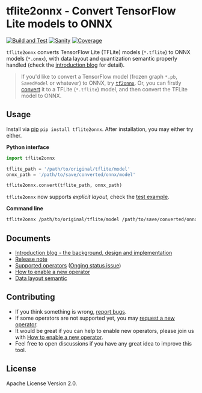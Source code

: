 tflite2onnx - Convert TensorFlow Lite models to ONNX
====================================================

[![Build and Test](https://github.com/jackwish/tflite2onnx/workflows/Build%20and%20Test/badge.svg)](https://github.com/jackwish/tflite2onnx/actions?query=workflow%3A%22Build+and+Test%22)
[![Sanity](https://github.com/jackwish/tflite2onnx/workflows/Sanity/badge.svg)](https://github.com/jackwish/tflite2onnx/actions?query=workflow%3ASanity)
[![Coverage](https://codecov.io/gh/jackwish/tflite2onnx/branch/master/graph/badge.svg)](https://codecov.io/gh/jackwish/tflite2onnx)

`tflite2onnx` converts TensorFlow Lite (TFLite) models (`*.tflite`) to ONNX models (`*.onnx`),
with data layout and quantization semantic properly handled (check the [introduction blog][intro] for detail).

> If you'd like to convert a TensorFlow model (frozen graph `*.pb`, `SavedModel`
or whatever) to ONNX, try [`tf2onnx`](https://github.com/onnx/tensorflow-onnx).
Or, you can firstly [convert][tf2tflite] it to a TFLite (`*.tflite`) model,
and then convert the TFLite model to ONNX.


## Usage

Install via [pip][pypi] `pip install tflite2onnx`.
After installation, you may either try either.

**Python interface**

```py
import tflite2onnx

tflite_path = '/path/to/original/tflite/model'
onnx_path = '/path/to/save/converted/onnx/model'

tflite2onnx.convert(tflite_path, onnx_path)
```

`tflite2onnx` now supports *explicit layout*, check the
[test example](https://github.com/jackwish/tflite2onnx/blob/master/tests/test_explicit_layout.py).

**Command line**

```sh
tflite2onnx /path/to/original/tflite/model /path/to/save/converted/onnx/model
```

## Documents

* [Introduction blog - the background, design and implementation][intro]
* [Release note](docs/release-notes.md)
* [Supported operators](docs/operator-support-status.md) ([Onging status issue](https://github.com/jackwish/tflite2onnx/issues/11))
* [How to enable a new operator](docs/how-to-enable-new-operator.md)
* [Data layout semantic](docs/data-layout-semantic.md)


## Contributing

* If you think something is wrong, [report bugs](https://github.com/jackwish/tflite2onnx/issues/new?assignees=&labels=bug&template=bug-report.md&title=).
* If some operators are not supported yet, you may [request a new operator](https://github.com/jackwish/tflite2onnx/issues/new?assignees=&labels=operator%2C+help+wanted&template=request-operator.md&title=Operator+request%3A).
* It would be great if you can help to enable new operators, please join us with [How to enable a new operator](docs/how-to-enable-new-operator.md).
* Feel free to open discussions if you have any great idea to improve this tool.


## License

Apache License Version 2.0.

[intro]: https://jackwish.net/2020/Convert-TensorFlow-Lite-models-to-ONNX.html
[pypi]: https://pypi.org/project/tflite2onnx
[github]: https://github.com/jackwish/tflite2onnx
[tf2tflite]: https://www.tensorflow.org/lite/convert
